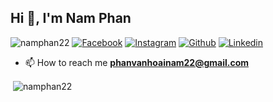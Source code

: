 <h2 align="left">Hi 👋, I'm Nam Phan</h2>
  <img src="https://komarev.com/ghpvc/?username=namphan22&label=Profile%20views&color=f69673&style=flat" alt="namphan22" />
  <a href="https://www.facebook.com/namphan22/"><img src="https://img.shields.io/badge/Facebook--_.svg?style=social&logo=facebook" alt="Facebook"></a>
  <a href="https://www.instagram.com/namphan22_/"><img src="https://img.shields.io/badge/Instagram--_.svg?style=social&logo=instagram" alt="Instagram"></a>
  <a href="https://github.com/namphan22"><img src="https://img.shields.io/badge/Github--_.svg?style=social&logo=github" alt="Github"></a>
  <a href="https://www.linkedin.com/in/namphan22/"><img src="https://img.shields.io/badge/Linkedin--_.svg?style=social&logo=linkedin" alt="Linkedin"></a>


- 📫 How to reach me **phanvanhoainam22@gmail.com**

<p>&nbsp;<img align="center" src="https://github-readme-stats.vercel.app/api?username=namphan22&show_icons=true&locale=en" alt="namphan22" /></p>




